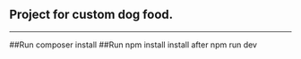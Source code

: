 ## Project for custom dog food.
-------------------------------
##Run composer install
##Run npm install install after npm run dev
